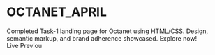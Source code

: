 # OCTANET_APRIL
Completed Task-1 landing page for Octanet using HTML/CSS. Design, semantic markup, and brand adherence showcased. Explore now!
<br>
<a herf="https://gauravsahuweb.github.io/OCTANET_APRIL">Live Previou</a>
